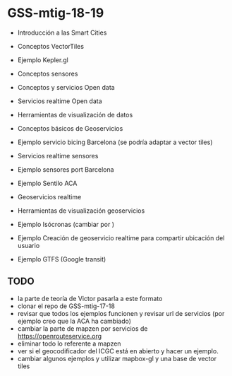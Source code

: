 # GSS-mtig-18-19

* Introducción a las Smart Cities
* Conceptos VectorTiles
* Ejemplo Kepler.gl
* Conceptos sensores
* Conceptos y servicios Open data

* Servicios realtime Open data
* Herramientas de visualización de datos
* Conceptos básicos de Geoservicios
* Ejemplo servicio bicing Barcelona (se podría adaptar a vector tiles)
* Servicios realtime sensores
* Ejemplo sensores port Barcelona
* Ejemplo Sentilo ACA
* Geoservicios realtime
* Herramientas de visualización geoservicios
* Ejemplo Isócronas (cambiar por )
* Ejemplo Creación de geoservicio realtime para compartir ubicación del usuario
* Ejemplo GTFS (Google transit)

## TODO

* la parte de teoría de Victor pasarla a este formato
* clonar el repo de GSS-mtig-17-18
* revisar que todos los ejemplos funcionen y revisar url de servicios (por ejemplo creo que la ACA ha cambiado)
* cambiar la parte de mapzen por servicios de https://openrouteservice.org
* eliminar todo lo referente a mapzen
* ver si el geocodificador del ICGC está en abierto y hacer un ejemplo.
* cambiar algunos ejemplos y utilizar mapbox-gl y una base de vector tiles
